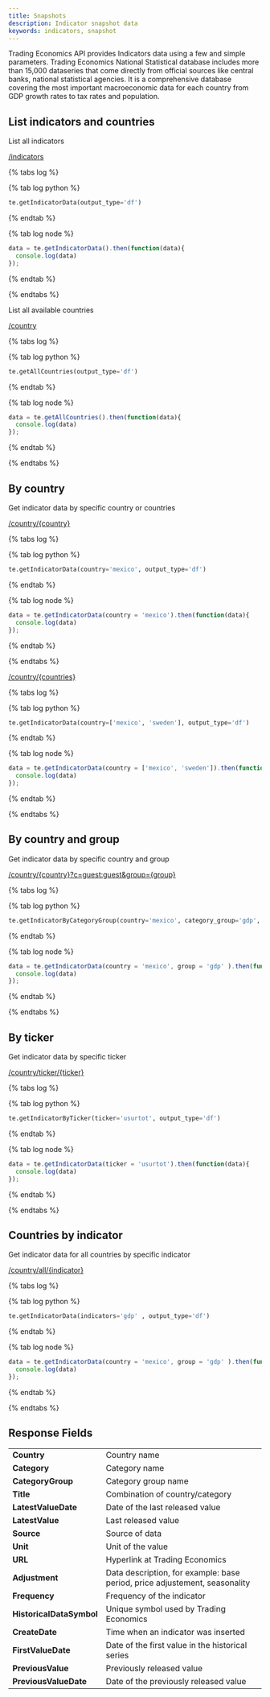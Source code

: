 ```yaml
---
title: Snapshots
description: Indicator snapshot data
keywords: indicators, snapshot
---
```


Trading Economics API provides Indicators data using a few and simple parameters. Trading Economics National Statistical database includes more than 15,000 
dataseries that come directly from official sources like central banks, national statistical agencies. It is a comprehensive database covering the most 
important macroeconomic data for each country from GDP growth rates to tax rates and population.

## List indicators and countries

List all indicators

[/indicators](https://api.tradingeconomics.com/indicators?c=guest:guest&f=json)

{% tabs log %}

{% tab log python %}
```python
te.getIndicatorData(output_type='df')
```
{% endtab %}

{% tab log node %}
```javascript
data = te.getIndicatorData().then(function(data){
  console.log(data)  
});
```
{% endtab %}

{% endtabs %}

List all available countries

[/country](https://api.tradingeconomics.com/country?c=guest:guest&f=json)

{% tabs log %}

{% tab log python %}
```python
te.getAllCountries(output_type='df')
```
{% endtab %}

{% tab log node %}
```javascript
data = te.getAllCountries().then(function(data){
  console.log(data)       
});
```
{% endtab %}

{% endtabs %}

## By country

Get indicator data by specific country or countries

[/country/{country}](https://api.tradingeconomics.com/country/mexico?c=guest:guest&f=json)

{% tabs log %}

{% tab log python %}
```python
te.getIndicatorData(country='mexico', output_type='df')
```
{% endtab %}

{% tab log node %}
```javascript
data = te.getIndicatorData(country = 'mexico').then(function(data){
  console.log(data)       
});
```
{% endtab %}

{% endtabs %}

[/country/{countries}](https://api.tradingeconomics.com/country/mexico?c=guest:guest&f=json)

{% tabs log %}

{% tab log python %}
```python
te.getIndicatorData(country=['mexico', 'sweden'], output_type='df')
```
{% endtab %}

{% tab log node %}
```javascript
data = te.getIndicatorData(country = ['mexico', 'sweden']).then(function(data){
  console.log(data)       
});
```
{% endtab %}

{% endtabs %}

## By country and group

Get indicator data by specific country and group

[/country/{country}?c=guest:guest&group={group}](http://api.tradingeconomics.com/country/mexico?c=guest:guest&group=gdp&f=json)

{% tabs log %}

{% tab log python %}
```python
te.getIndicatorByCategoryGroup(country='mexico', category_group='gdp', output_type='df')
```
{% endtab %}

{% tab log node %}

```javascript
data = te.getIndicatorData(country = 'mexico', group = 'gdp' ).then(function(data){
  console.log(data)       
});
```
{% endtab %}

{% endtabs %}

## By ticker

Get indicator data by specific ticker

[/country/ticker/{ticker}](https://api.tradingeconomics.com/country/ticker/usurtot?c=guest:guest&f=json)

{% tabs log %}

{% tab log python %}
```python
te.getIndicatorByTicker(ticker='usurtot', output_type='df')
```
{% endtab %}

{% tab log node %}

```javascript
data = te.getIndicatorData(ticker = 'usurtot').then(function(data){
  console.log(data)       
});
```
{% endtab %}

{% endtabs %}

## Countries by indicator

Get indicator data for all countries by specific indicator

[/country/all/{indicator}](https://api.tradingeconomics.com/country/all/gdp?c=guest:guest&f=json)

{% tabs log %}

{% tab log python %}
```python
te.getIndicatorData(indicators='gdp' , output_type='df')
```
{% endtab %}

{% tab log node %}
```javascript
data = te.getIndicatorData(country = 'mexico', group = 'gdp' ).then(function(data){
  console.log(data)       
});
```
{% endtab %}

{% endtabs %}

## Response Fields

|                          |                                                                            |
| ------------------------ | -------------------------------------------------------------------------- |
| **Country**              | Country name                                                               |
| **Category**             | Category name                                                              |
| **CategoryGroup**        | Category group name                                                        |
| **Title**                | Combination of country/category                                            |
| **LatestValueDate**      | Date of the last released value                                            |
| **LatestValue**          | Last released value                                                        |
| **Source**               | Source of data                                                             |
| **Unit**                 | Unit of the value                                                          |
| **URL**                  | Hyperlink at Trading Economics                                             |
| **Adjustment**           | Data description, for example: base period, price adjustement, seasonality |
| **Frequency**            | Frequency of the indicator                                                 |
| **HistoricalDataSymbol** | Unique symbol used by Trading Economics                                    |
| **CreateDate**           | Time when an indicator was inserted                                        |
| **FirstValueDate**       | Date of the first value in the historical series                           |
| **PreviousValue**        | Previously released value                                                  |
| **PreviousValueDate**    | Date of the previously released value                                      |
